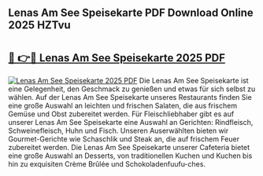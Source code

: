 ## Lenas Am See Speisekarte PDF Download Online 2025 HZTvu

# <h2><a href="http://gc8m2u.nevu.top/?p=Lenas+Am+See+Speisekarte">🔗 👉🔴 Lenas Am See Speisekarte 2025 PDF</a></h2>

[![Lenas Am See Speisekarte 2025 PDF](https://i.imgur.com/dBaPXMq.png)](http://gc8m2u.nevu.top/?p=Lenas+Am+See+Speisekarte)
Die Lenas Am See Speisekarte ist eine Gelegenheit, den Geschmack zu genießen und etwas für sich selbst zu wählen. Auf der Lenas Am See Speisekarte unseres Restaurants finden Sie eine große Auswahl an leichten und frischen Salaten, die aus frischem Gemüse und Obst zubereitet werden. Für Fleischliebhaber gibt es auf unserer Lenas Am See Speisekarte eine Auswahl an Gerichten: Rindfleisch, Schweinefleisch, Huhn und Fisch. Unseren Auserwählten bieten wir Gourmet-Gerichte wie Schaschlik und Steak an, die auf frischem Feuer zubereitet werden. Die Lenas Am See Speisekarte unserer Cafeteria bietet eine große Auswahl an Desserts, von traditionellen Kuchen und Kuchen bis hin zu exquisiten Crème Brûlée und Schokoladenfuufu-ches.
